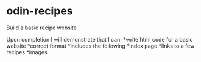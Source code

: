 # odin-recipes
Build a basic recipe website

Upon completion I will demonstrate that I can:
    *write html code for a basic website
        *correct format
        *includes the following
            *index page
            *links to a few recipes
            *images
            
